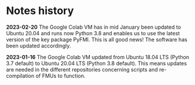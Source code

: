 # Notes history


**2023-02-20** 
The Google Colab VM has in mid January been updated to Ubuntu 20.04 and runs now Python 3.8 and enables us to use the latest version of the key package PyFMI.  This is all good news! The software has been updated accordingly.

**2023-01-16**
The Google Colab VM updated from Ubuntu 18.04 LTS (Python 3.7 default) to Ubuntu 20.04 LTS (Python 3.8 default). 
This means updates are needed in the different repositories concerning scripts and re-compilation of FMUs to function.